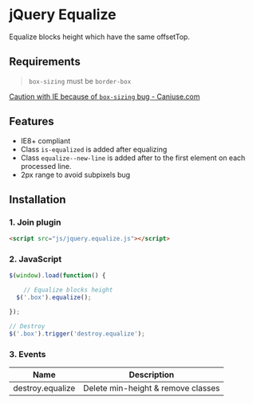 # jQuery Equalize

Equalize blocks height which have the same offsetTop.

## Requirements

> `box-sizing` must be `border-box`

[Caution with IE because of `box-sizing` bug - Caniuse.com](http://caniuse.com/#search=box-sizing)


## Features

* IE8+ compliant
* Class `is-equalized` is added after equalizing
* Class `equalize--new-line` is added after to the first element on each processed line.
* 2px range to avoid subpixels bug


## Installation

### 1. Join plugin

```html
<script src="js/jquery.equalize.js"></script>
```



### 2. JavaScript

```js
$(window).load(function() {

	// Equalize blocks height
  $('.box').equalize();

});
```

```js
// Destroy
$('.box').trigger('destroy.equalize');
```




### 3. Events

Name                 | Description
---------------------|----------------------------------------
destroy.equalize     | Delete min-height & remove classes

